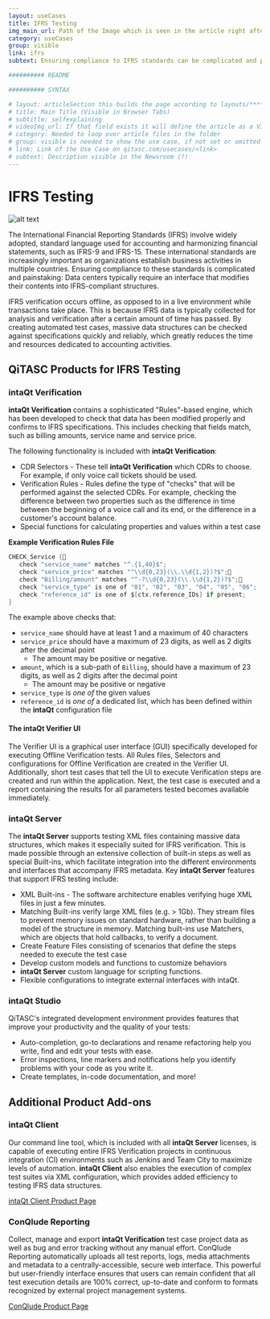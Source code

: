```yaml
---
layout: useCases
title: IFRS Testing
img_main_url: Path of the Image which is seen in the article right after the Title and subtext
category: useCases
group: visible
link: ifrs
subtext: Ensuring compliance to IFRS standards can be complicated and painstaking: Data centers typically require an interface that modifies their contents into IFRS-compliant structures.

########## README

########## SYNTAX

# layout: articleSection this builds the page according to layouts/*********.html
# title: Main Title (Visible in Browser Tabs)
# subtitle: selfexplaining
# videoImg_url: If that field exists it will define the article as a Video and takes the image as a preview in the newsroom
# category: Needed to loop over article files in the folder
# group: visible is needed to show the use case, if not set or omitted it will not appear
# link: Link of the Use Case on qitasc.com/usecases/<link>
# subtext: Description visible in the Newsroom (?)
---
```

# IFRS Testing

![alt text](../Website/IFRS.png)

The International Financial Reporting Standards (IFRS) involve widely adopted, standard language used for accounting and harmonizing financial statements, such as IFRS-9 and IFRS-15. These international standards are increasingly important as organizations establish business activities in multiple countries. Ensuring compliance to these standards is complicated and painstaking: Data centers typically require an interface that modifies their contents into IFRS-compliant structures.

IFRS verification occurs offline, as opposed to in a live environment while transactions take place. This is because IFRS data is typically collected for analysis and verification after a certain amount of time has passed. By creating automated test cases, massive data structures can be checked against specifications quickly and reliably, which greatly reduces the time and resources dedicated to accounting activities.

## QiTASC Products for IFRS Testing <a name="products"></a>

### intaQt Verification
**intaQt Verification** contains a sophisticated "Rules"-based engine, which has been developed to check that data has been modified properly and confirms to IFRS specifications. This includes checking that fields match, such as billing amounts, service name and service price.

The following functionality is included with **intaQt Verification**:

* CDR Selectors - These tell **intaQt Verification** which CDRs to choose. For example, if only voice call tickets should be used.
* Verification Rules - Rules define the type of "checks" that will be performed against the selected CDRs. For example, checking the difference between two properties such as the difference in time between the beginning of a voice call and its end, or the difference in a customer's account balance.
* Special functions for calculating properties and values within a test case

**Example Verification Rules File**
```go
CHECK_Service {
   check "service_name" matches "^.{1,40}$";
   check "service_price" matches "^\\d{0,23}(\\.\\d{1,2})?$";
   check "Billing/amount" matches "^-?\\d{0,23}(\\.\\d{1,2})?$";
   check "service_type" is one of "01", "02", "03", "04", "05", "06";
   check "reference_id" is one of $[ctx.reference_IDs] if present;
}
```

The example above checks that:
* `service_name` should have at least 1 and a maximum of 40 characters
* `service_price` should have a maximum of 23 digits, as well as 2 digits after the decimal point
  * The amount may be positive or negative.
* `amount`, which is a sub-path of `Billing`, should have a maximum of 23 digits, as well as 2 digits after the decimal point
  * The amount may be positive or negative
* `service_type` is *one of* the given values
* `reference_id` is *one of* a dedicated list, which has been defined within the **intaQt** configuration file


#### The intaQt Verifier UI
The Verifier UI is a graphical user interface (GUI) specifically developed for executing Offline Verification tests. All Rules files, Selectors and configurations for Offline Verification are created in the Verifier UI. Additionally, short test cases that tell the UI to execute Verification steps are created and run within the application. Next, the test case is executed and a report containing the results for all parameters tested becomes available immediately.


### intaQt Server
The **intaQt Server** supports testing XML files containing massive data structures, which makes it especially suited for IFRS verification. This is made possible through an extensive collection of built-in steps as well as special Built-ins, which facilitate integration into the different environments and interfaces that accompany IFRS metadata. Key **intaQt Server** features that support IFRS testing include:

* XML Built-ins - The software architecture enables verifying huge XML files in just a few minutes.
* Matching Built-ins verify large XML files (e.g. > 1Gb). They stream files to prevent memory issues on standard hardware, rather than building a model of the structure in memory. Matching built-ins use Matchers, which are objects that hold callbacks, to verify a document.
* Create Feature Files consisting of scenarios that define the steps needed to execute the test case
* Develop custom models and functions to customize behaviors
* **intaQt Server** custom language for scripting functions.
* Flexible configurations to integrate external interfaces with intaQt.

### intaQt Studio
QiTASC's integrated development environment provides features that improve your productivity and the quality of your tests:
* Auto-completion, go-to declarations and rename refactoring help you write, find and edit your tests with ease.
* Error inspections, line markers and notifications help you identify problems with your code as you write it.
* Create templates, in-code documentation, and more!

## Additional Product Add-ons

### intaQt Client
Our command line tool, which is included with all **intaQt Server** licenses, is capable of executing entire IFRS Verification projects in continuous integration (CI) environments such as Jenkins and Team City to maximize levels of automation. **intaQt Client** also enables the execution of complex test suites via XML configuration, which provides added efficiency to testing IFRS data structures.

[intaQt Client Product Page](linkNotYetExisting.html)

### ConQlude Reporting
Collect, manage and export **intaQt Verification** test case project data as well as bug and error tracking without any manual effort. ConQlude Reporting automatically uploads all test reports, logs, media attachments and metadata to a centrally-accessible, secure web interface. This powerful but user-friendly interface ensures that users can remain confident that all test execution details are 100% correct, up-to-date and conform to formats recognized by external project management systems.

[ConQlude Product Page](linkNotYetExisting.html)
